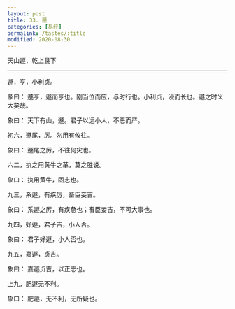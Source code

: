 ```yaml
---
layout: post
title: 33. 遯
categories: [易经]
permalink: /tastes/:title
modified: 2020-08-30
---
```


天山遯，乾上艮下

---

遯，亨，小利贞。

彖曰： 遯亨，遯而亨也。刚当位而应，与时行也。小利贞，浸而长也。遯之时义大矣哉。

象曰： 天下有山，遯。君子以远小人，不恶而严。

初六，遯尾，厉。勿用有攸往。

象曰： 遯尾之厉，不往何灾也。

六二，执之用黄牛之革，莫之胜说。

象曰： 执用黄牛，固志也。

九三，系遯，有疾厉，畜臣妾吉。

象曰： 系遯之厉，有疾惫也；畜臣妾吉，不可大事也。

九四，好遯，君子吉，小人否。

象曰： 君子好遯，小人否也。

九五，嘉遯，贞吉。

象曰： 嘉遯贞吉，以正志也。

上九，肥遯无不利。

象曰： 肥遯，无不利，无所疑也。
